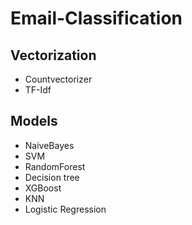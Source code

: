 # Email-Classification

## Vectorization 
- Countvectorizer
- TF-Idf
## Models
- NaiveBayes
- SVM
- RandomForest
- Decision tree
- XGBoost
- KNN
- Logistic Regression
